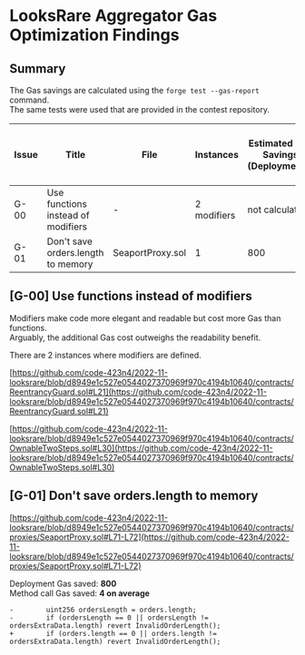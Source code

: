 # LooksRare Aggregator Gas Optimization Findings
## Summary
The Gas savings are calculated using the `forge test --gas-report` command.  
The same tests were used that are provided in the contest repository.

| Issue      | Title | File | Instances | Estimated Gas Savings (Deployments) | Estimated Gas Savings (Method calls) |
| ----------- | ----------- | ----------- | ----------- | ----------- | ----------- |
| G-00      | Use functions instead of modifiers | - | 2 modifiers | not calculated | not calculated |
| G-01      | Don't save orders.length to memory | SeaportProxy.sol | 1 | 800 | 4 on average |

## [G-00] Use functions instead of modifiers
Modifiers make code more elegant and readable but cost more Gas than functions.  
Arguably, the additional Gas cost outweighs the readability benefit.  

There are 2 instances where modifiers are defined.  

[https://github.com/code-423n4/2022-11-looksrare/blob/d8949e1c527e0544027370969f970c4194b10640/contracts/ReentrancyGuard.sol#L21](https://github.com/code-423n4/2022-11-looksrare/blob/d8949e1c527e0544027370969f970c4194b10640/contracts/ReentrancyGuard.sol#L21)  

[https://github.com/code-423n4/2022-11-looksrare/blob/d8949e1c527e0544027370969f970c4194b10640/contracts/OwnableTwoSteps.sol#L30](https://github.com/code-423n4/2022-11-looksrare/blob/d8949e1c527e0544027370969f970c4194b10640/contracts/OwnableTwoSteps.sol#L30)  

## [G-01] Don't save orders.length to memory
[https://github.com/code-423n4/2022-11-looksrare/blob/d8949e1c527e0544027370969f970c4194b10640/contracts/proxies/SeaportProxy.sol#L71-L72](https://github.com/code-423n4/2022-11-looksrare/blob/d8949e1c527e0544027370969f970c4194b10640/contracts/proxies/SeaportProxy.sol#L71-L72)  

Deployment Gas saved: **800**  
Method call Gas saved: **4 on average**

```solidity
-        uint256 ordersLength = orders.length;
-        if (ordersLength == 0 || ordersLength != ordersExtraData.length) revert InvalidOrderLength();
+        if (orders.length == 0 || orders.length != ordersExtraData.length) revert InvalidOrderLength();
```


